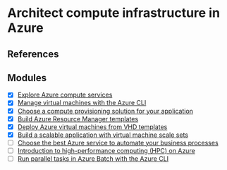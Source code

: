 # Architect compute infrastructure in Azure

## References

## Modules

- [x] [Explore Azure compute services](https://docs.microsoft.com/en-us/learn/modules/azure-compute-fundamentals/)
- [x] [Manage virtual machines with the Azure CLI](https://docs.microsoft.com/en-us/learn/modules/manage-virtual-machines-with-azure-cli/)
- [x] [Choose a compute provisioning solution for your application](https://docs.microsoft.com/en-us/learn/modules/choose-compute-provisioning/)
- [x] [Build Azure Resource Manager templates](https://docs.microsoft.com/en-us/learn/modules/build-azure-vm-templates/)
- [x] [Deploy Azure virtual machines from VHD templates](https://docs.microsoft.com/en-us/learn/modules/deploy-vms-from-vhd-templates/)
- [x] [Build a scalable application with virtual machine scale sets](https://docs.microsoft.com/en-us/learn/modules/build-app-with-scale-sets/)
- [ ] [Choose the best Azure service to automate your business processes](https://docs.microsoft.com/en-us/learn/modules/choose-azure-service-to-integrate-and-automate-business-processes/)
- [ ] [Introduction to high-performance computing (HPC) on Azure](https://docs.microsoft.com/en-us/learn/modules/intro-to-hpc/)
- [ ] [Run parallel tasks in Azure Batch with the Azure CLI](https://docs.microsoft.com/en-us/learn/modules/run-parallel-tasks-in-azure-batch-with-the-azure-cli/)
